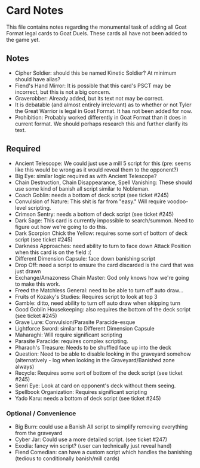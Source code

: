 # Card Notes

This file contains notes regarding the monumental task of adding all Goat Format legal cards to Goat Duels. These cards all have not been added to the game yet.

## Notes

-  Cipher Soldier: should this be named Kinetic Soldier? At minimum should have alias?
-  Fiend's Hand Mirror: It is possible that this card's PSCT may be incorrect, but this is not a big concern.
-  Graverobber: Already added, but its text not may be correct.
-  It is debatable (and almost entirely irrelevant) as to whether or not Tyler the Great Warrior is legal in Goat Format. It has not been added for now.
-  Prohibition: Probably worked differently in Goat Format than it does in current format. We should perhaps research this and further clarify its text.

## Required

-  Ancient Telescope: We could just use a mill 5 script for this (pre: seems like this would be wrong as it would reveal them to the opponent?)
-  Big Eye: similar logic required as with Ancient Telescope?
-  Chain Destruction, Chain Disappearance, Spell Vanishing: These should use some kind of banish all script similar to Nobleman.
-  Coach Goblin: needs a bottom of deck script (see ticket #245)
-  Convulsion of Nature: This shit is far from "easy." Will require voodoo-level scripting.
-  Crimson Sentry: needs a bottom of deck script (see ticket #245)
-  Dark Sage: This card is currently impossible to search/summon. Need to figure out how we're going to do this.
-  Dark Scorpion Chick the Yellow: requires some sort of bottom of deck script (see ticket #245)
-  Darkness Approaches: need ability to turn to face down Attack Position when this card is on the field :(
-  Different Dimension Capsule: face down banishing script
-  Drop Off: need a script to ensure the card discarded is the card that was just drawn
-  Exchange/Amazoness Chain Master: God only knows how we're going to make this work.
-  Freed the Matchless General: need to be able to turn off auto draw...
-  Fruits of Kozaky's Studies: Requires script to look at top 3
-  Gamble: ditto, need ability to turn off auto draw when skipping turn
-  Good Goblin Housekeeping: also requires the bottom of the deck script (see ticket #245)
-  Grave Lure: Convulsion/Parasite Paracide-esque
-  Lightforce Sword: similar to Different Dimension Capsule
-  Maharaghi: Will require significant scripting
-  Parasite Paracide: requires complex scripting.
-  Pharaoh's Treasure: Needs to be shuffled face up into the deck
-  Question: Need to be able to disable looking in the graveyard somehow (alternatively - log when looking in the Graveyard/Banished zone always)
-  Recycle: Requires some sort of bottom of the deck script (see ticket #245)
-  Senri Eye: Look at card on opponent's deck without them seeing.
-  Spellbook Organization: Requires significant scripting
-  Yado Karu: needs a bottom of deck script (see ticket #245)

### Optional / Convenience

-  Big Burn: could use a Banish All script to simplify removing everything from the graveyard
-  Cyber Jar: Could use a more detailed script. (see ticket #247)
-  Exodia: fancy win script? (user can technically just reveal hand)
-  Fiend Comedian: can have a custom script which handles the banishing (tedious to conditionally banish/mill cards)
